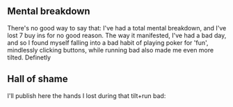 
## Mental breakdown

There's no good way to say that: I've had a total mental breakdown, and I've lost 7 buy ins for no good reason. The way it manifested, I've had a bad day, and so I found myself falling into a bad habit of playing poker for 'fun', mindlessly clicking buttons, while running bad also made me even more tilted. Definetly 

## Hall of shame
I'll publish here the hands I lost during that tilt+run bad:
